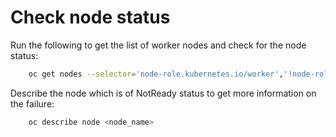 # Check node status

Run the following to get the list of worker nodes and check for the node status:

```bash
    oc get nodes --selector='node-role.kubernetes.io/worker','!node-role.kubernetes.io/infra'
```

Describe the node which is of NotReady status to get more information on the
failure:

```bash
    oc describe node <node_name>
```
